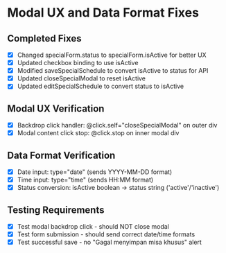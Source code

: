 # Modal UX and Data Format Fixes

## Completed Fixes
- [x] Changed specialForm.status to specialForm.isActive for better UX
- [x] Updated checkbox binding to use isActive
- [x] Modified saveSpecialSchedule to convert isActive to status for API
- [x] Updated closeSpecialModal to reset isActive
- [x] Updated editSpecialSchedule to convert status to isActive

## Modal UX Verification
- [x] Backdrop click handler: @click.self="closeSpecialModal" on outer div
- [x] Modal content click stop: @click.stop on inner modal div

## Data Format Verification
- [x] Date input: type="date" (sends YYYY-MM-DD format)
- [x] Time input: type="time" (sends HH:MM format)
- [x] Status conversion: isActive boolean -> status string ('active'/'inactive')

## Testing Requirements
- [x] Test modal backdrop click - should NOT close modal
- [x] Test form submission - should send correct date/time formats
- [x] Test successful save - no "Gagal menyimpan misa khusus" alert
